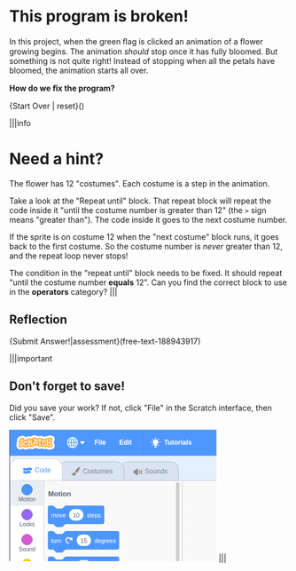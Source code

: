# This program is broken!
In this project, when the green ﬂag is clicked an animation of a ﬂower growing begins. The animation *should* stop once it has fully bloomed. But something is not quite right! Instead of stopping when all the petals have bloomed, the animation starts all over.

**How do we ﬁx the program?**

{Start Over | reset}()

|||info
# Need a hint?
The flower has 12 "costumes". Each costume is a step in the animation.

Take a look at the "Repeat until" block. That repeat block will repeat the code inside it "until the costume number is greater than 12" (the `>` sign means "greater than"). The code inside it goes to the next costume number.

If the sprite is on costume 12 when the "next costume" block runs, it goes back to the first costume. So the costume number is *never* greater than 12, and the repeat loop never stops!

The condition in the "repeat until" block needs to be fixed. It should repeat "until the costume number **equals** 12". Can you find the correct block to use in the **operators** category?
|||

## Reflection
{Submit Answer!|assessment}(free-text-188943917)

|||important
## Don't forget to save!
Did you save your work? If not, click "File" in the Scratch interface, then click "Save".

![](.guides/img/scratch-save-now.gif)
|||
